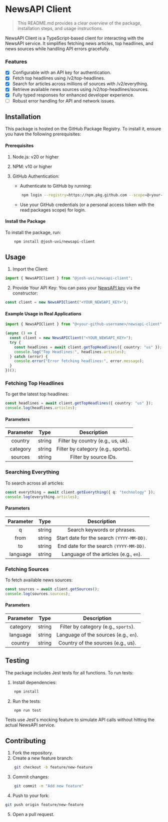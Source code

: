 # NewsAPI Client

> This README.md provides a clear overview of the package, installation steps, and usage instructions.

NewsAPI Client is a TypeScript-based client for interacting with the NewsAPI service. It simplifies fetching news articles, top headlines, and news sources while handling API errors gracefully.

### Features

- [x] Configurable with an API key for authentication.
- [x] Fetch top headlines using /v2/top-headlines.
- [x] Search for articles across millions of sources with /v2/everything.
- [x] Retrieve available news sources using /v2/top-headlines/sources.
- [x] Fully typed responses for enhanced developer experience.
- [ ] Robust error handling for API and network issues.

## Installation

This package is hosted on the GitHub Package Registry. To install it, ensure you have the following prerequisites:

#### Prerequisites

1. Node.js: v20 or higher
2. NPM: v10 or higher
3. GitHub Authentication:

   - Authenticate to GitHub by running:

   ```bash
       npm login --registry=https://npm.pkg.github.com --scope=@<your-github-username>

   ```

   - Use your GitHub credentials (or a personal access token with the read:packages scope) for login.

#### Install the Package

To install the package, run:

```bash
    npm install @josh-uvi/newsapi-client
```

## Usage

1. Import the Client:

```ts
import { NewsAPIClient } from "@josh-uvi/newsapi-client";
```

2. Provide Your API Key: You can pass your [NewsAPI key](https://newsapi.org/account) via the constructor:

```ts
const client = new NewsAPIClient("<YOUR_NEWSAPI_KEY>");
```

#### Example Usage in Real Applications

```ts
import { NewsAPIClient } from "@<your-github-username>/newsapi-client";

(async () => {
  const client = new NewsAPIClient("<YOUR_NEWSAPI_KEY>");
  try {
    const headlines = await client.getTopHeadlines({ country: "us" });
    console.log("Top Headlines:", headlines.articles);
  } catch (error) {
    console.error("Error fetching headlines:", error.message);
  }
})();
```

### Fetching Top Headlines

To get the latest top headlines:

```ts
const headlines = await client.getTopHeadlines({ country: "us" });
console.log(headlines.articles);
```

#### Parameters

| Parameter |  Type  |            Description             |
| :-------: | :----: | :--------------------------------: |
|  country  | string | Filter by country (e.g., us, uk).  |
| category  | string | Filter by category (e.g., sports). |
|  sources  | string |       Filter by source IDs.        |

### Searching Everything

To search across all articles:

```ts
const everything = await client.getEverything({ q: "technology" });
console.log(everything.articles);
```

#### Parameters

| Parameter |  Type  |                Description                |
| :-------: | :----: | :---------------------------------------: |
|     q     | string |        Search keywords or phrases.        |
|   from    | string | Start date for the search `(YYYY-MM-DD)`. |
|    to     | string |  End date for the search `(YYYY-MM-DD)`.  |
| language  | string |  Language of the articles (e.g., `en`).   |

### Fetching Sources

To fetch available news sources:

```ts
const sources = await client.getSources();
console.log(sources.sources);
```

#### Parameters

| Parameter |  Type  |              Description              |
| :-------: | :----: | :-----------------------------------: |
| category  | string | Filter by category (e.g., `sports`).  |
| language  | string | Language of the sources (e.g., `en`). |
|  country  | string |  Country of the sources (e.g., us).   |

## Testing

The package includes Jest tests for all functions. To run tests:

1. Install dependencies:

```bash
    npm install
```

2. Run the tests:

```bash
    npm run test
```

Tests use Jest's mocking feature to simulate API calls without hitting the actual NewsAPI service.

## Contributing

1. Fork the repository.
2. Create a new feature branch:

```bash
    git checkout -b feature/new-feature
```

3. Commit changes:

```bash
    git commit -m "Add new feature"
```

4. Push to your fork:

```bash
git push origin feature/new-feature
```

5. Open a pull request.
